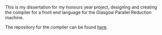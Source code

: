 This is my dissertation for my honours year project, designing and creating the compiler for
a front end language for the Glasgow Parallel Reduction machine.

The repository for the compiler can be found [here](https://github.com/RossMeikleham/GPC).
